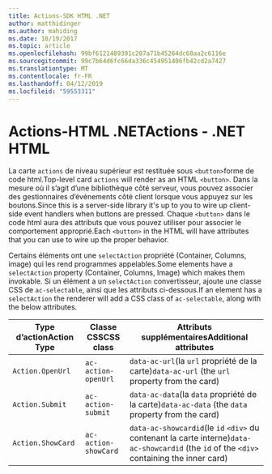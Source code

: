 ```yaml
---
title: Actions-SDK HTML .NET
author: matthidinger
ms.author: mahiding
ms.date: 10/19/2017
ms.topic: article
ms.openlocfilehash: 99bf6121489391c207a71b45264dc68aa2c6116e
ms.sourcegitcommit: 99c7b64d6fc66da336c454951406fb42cd2a7427
ms.translationtype: MT
ms.contentlocale: fr-FR
ms.lasthandoff: 04/12/2019
ms.locfileid: "59553311"
---
```

# <a name="actions---net-html"></a><span data-ttu-id="88ac4-102">Actions-HTML .NET</span><span class="sxs-lookup"><span data-stu-id="88ac4-102">Actions - .NET HTML</span></span>

<span data-ttu-id="88ac4-103">La carte `actions` de niveau supérieur est restituée sous `<button>`forme de code html.</span><span class="sxs-lookup"><span data-stu-id="88ac4-103">Top-level card `actions` will render as an HTML `<button>`.</span></span> <span data-ttu-id="88ac4-104">Dans la mesure où il s’agit d’une bibliothèque côté serveur, vous pouvez associer des gestionnaires d’événements côté client lorsque vous appuyez sur les boutons.</span><span class="sxs-lookup"><span data-stu-id="88ac4-104">Since this is a server-side library it's up to you to wire up client-side event handlers when buttons are pressed.</span></span> <span data-ttu-id="88ac4-105">Chaque `<button>` dans le code html aura des attributs que vous pouvez utiliser pour associer le comportement approprié.</span><span class="sxs-lookup"><span data-stu-id="88ac4-105">Each `<button>` in the HTML will have attributes that you can use to wire up the proper behavior.</span></span>

<span data-ttu-id="88ac4-106">Certains éléments ont une `selectAction` propriété (Container, Columns, image) qui les rend programmes appelables.</span><span class="sxs-lookup"><span data-stu-id="88ac4-106">Some elements have a `selectAction` property (Container, Columns, Image) which makes them invokable.</span></span> <span data-ttu-id="88ac4-107">Si un élément a un `selectAction` convertisseur, ajoute une classe CSS de `ac-selectable`, ainsi que les attributs ci-dessous.</span><span class="sxs-lookup"><span data-stu-id="88ac4-107">If an element has a `selectAction` the renderer will add a CSS class of `ac-selectable`, along with the below attributes.</span></span>

<span data-ttu-id="88ac4-108">Type d’action</span><span class="sxs-lookup"><span data-stu-id="88ac4-108">Action Type</span></span> | <span data-ttu-id="88ac4-109">Classe CSS</span><span class="sxs-lookup"><span data-stu-id="88ac4-109">CSS class</span></span> | <span data-ttu-id="88ac4-110">Attributs supplémentaires</span><span class="sxs-lookup"><span data-stu-id="88ac4-110">Additional attributes</span></span>
---|---|---
`Action.OpenUrl` | `ac-action-openUrl` | <span data-ttu-id="88ac4-111">`data-ac-url`(la `url` propriété de la carte)</span><span class="sxs-lookup"><span data-stu-id="88ac4-111">`data-ac-url` (the `url` property from the card)</span></span>
`Action.Submit` | `ac-action-submit` | <span data-ttu-id="88ac4-112">`data-ac-data`(la `data` propriété de la carte)</span><span class="sxs-lookup"><span data-stu-id="88ac4-112">`data-ac-data` (the `data` property from the card)</span></span>
`Action.ShowCard` | `ac-action-showCard` | <span data-ttu-id="88ac4-113">`data-ac-showcardid`(le `id` `<div>` du contenant la carte interne)</span><span class="sxs-lookup"><span data-stu-id="88ac4-113">`data-ac-showcardid` (the `id` of the `<div>` containing the inner card)</span></span>